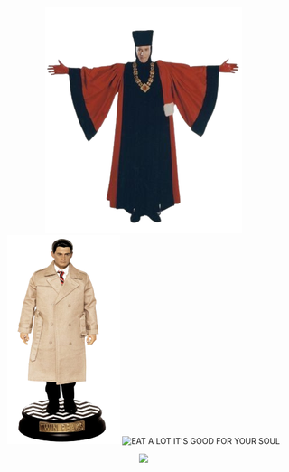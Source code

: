 <p align="center">
 <source media="(prefers-color-scheme: dark)" srcset="q.png">
 <source media="(prefers-color-scheme: light)" srcset="dale.png" width="200" height="370">
  <img alt="LAUGH A LOT WITH FRIENDS HOPE IT NEVER ENDS" src="q.png">
 <img alt="SMILE AND GRIT YOUR TEETH AND DON'T THROW A FIT" src="dale.png" width="200" height="370">
<img width="200" height="370" alt="EAT A LOT IT'S GOOD FOR YOUR SOUL" src="https://github.com/user-attachments/assets/f8ac2e93-3afd-4a89-af90-697ee8fe055a" />
</p>
<p align="center"> <img src="https://komarev.com/ghpvc/?username=dictioneighry&label=Horses...%20&color=B7A77B&style=flat"  </p>
